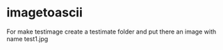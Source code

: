 # imagetoascii

For make testimage create a testimate folder and put there an image with name test1.jpg
